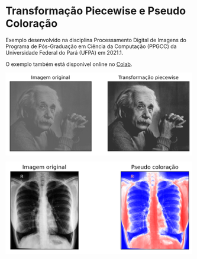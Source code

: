# Transformação Piecewise e Pseudo Coloração
Exemplo desenvolvido na disciplina Processamento Digital de Imagens do Programa de Pós-Graduação em Ciência da Computação (PPGCC) da Universidade Federal do Pará (UFPA) em 2021.1.

O exemplo também está disponível online no [Colab](https://colab.research.google.com/drive/1nK35kr17HwYABOxGWmARhl5T1D5NIvqO?usp=sharing).

<p align="center">
    <img width="600" src="images/piecewise.png">
</p>

<p align="center">
    <img width="600" src="images/pseudocolor.png">
</p>